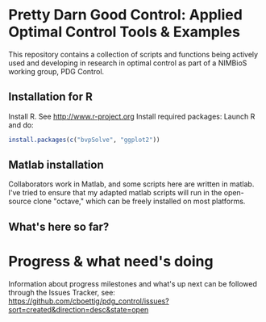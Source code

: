 Pretty Darn Good Control: Applied Optimal Control Tools & Examples 
==================================================================

This repository contains a collection of scripts and functions being
actively used and developing in research in optimal control as 
part of a NIMBioS working group, PDG Control.  


Installation for R
------------------

Install R.  See http://www.r-project.org
Install required packages:
Launch R and do:

```R 
install.packages(c("bvpSolve", "ggplot2")) 
```

Matlab installation
-------------------------------------
Collaborators work in Matlab, and some scripts here are written in matlab.
I've tried to ensure that my adapted matlab scripts will run in the open-source
clone "octave," which can be freely installed on most platforms.  


What's here so far?
------------------


Progress & what need's doing
============================
Information about progress milestones and what's up next can be followed through the Issues Tracker, see: https://github.com/cboettig/pdg_control/issues?sort=created&direction=desc&state=open


